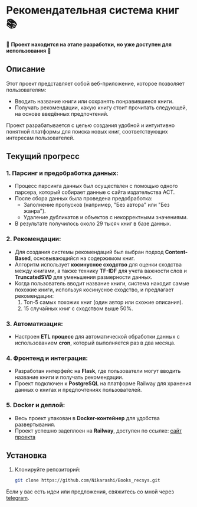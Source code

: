 # Рекомендательная система книг 📚

🚧 **Проект находится на этапе разработки, но уже доступен для использования** 🚧

## Описание

Этот проект представляет собой веб-приложение, которое позволяет пользователям:

- Вводить название книги или сохранять понравившиеся книги.
- Получать рекомендации, какую книгу стоит прочитать следующей, на основе введённых предпочтений.

Проект разрабатывается с целью создания удобной и интуитивно понятной платформы для поиска новых книг, соответствующих интересам пользователей.

## Текущий прогресс

### 1. **Парсинг и предобработка данных:**

- Процесс парсинга данных был осуществлен с помощью одного парсера, который собирает данные с сайта издательства АСТ.
- После сбора данных была проведена предобработка:
  - Заполнение пропусков (например, "Без автора" или "Без жанра").
  - Удаление дубликатов и объектов с некорректными значениями.
- В результате получилось около 29 тысяч книг в базе данных.

### 2. **Рекомендации:**
- Для создания системы рекомендаций был выбран подход **Content-Based**, основывающийся на содержимом книг.
- Алгоритм использует **косинусное сходство** для оценки сходства между книгами, а также технику **TF-IDF** для учета важности слов и **TruncatedSVD** для уменьшения размерности данных.
- Когда пользователь вводит название книги, система находит самые похожие книги, используя косинусное сходство, и предлагает рекомендации:
  1. Топ-5 самых похожих книг (один автор или схожие описания).
  2. 15 случайных книг с сходством выше 50%.

### 3. **Автоматизация:**
- Настроен **ETL процесс** для автоматической обработки данных с использованием **cron**, который выполняется раз в два месяца.

### 4. **Фронтенд и интеграция:**
- Разработан интерфейс на **Flask**, где пользователи могут вводить название книги и получать рекомендации.
- Проект подключен к **PostgreSQL** на платформе Railway для хранения данных о книгах и предпочтениях пользователей.

### 5. **Docker и деплой:**
- Весь проект упакован в **Docker-контейнер** для удобства развертывания.
- Проект успешно задеплоен на **Railway**, доступен по ссылке: [сайт проекта](https://booksrecsys-production.up.railway.app/)

## Установка

1. Клонируйте репозиторий:
   ```bash
   git clone https://github.com/Nikarashi/Books_recsys.git

Если у вас есть идеи или предложения, свяжитесь со мной через [telegram](https://t.me/Nikarashi).